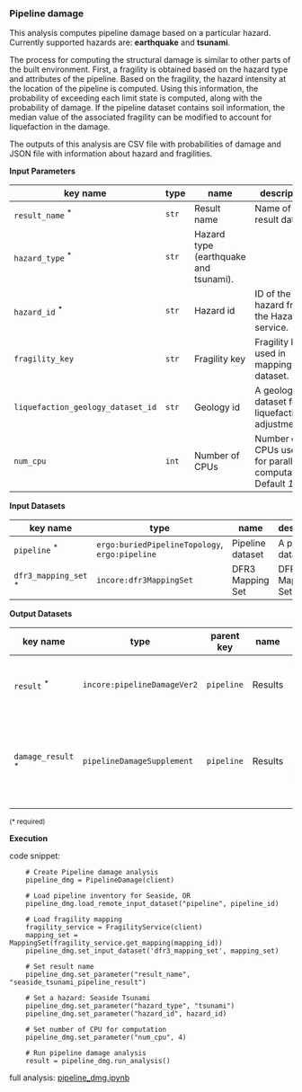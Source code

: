 ### Pipeline damage

This analysis computes pipeline damage based on a particular hazard. Currently supported hazards are: **earthquake** and **tsunami**.

The process for computing the structural damage is similar to other parts of the built environment. First, a fragility
is obtained based on the hazard type and attributes of the pipeline. Based on the fragility, the hazard intensity at the 
location of the pipeline is computed. Using this information, the probability of exceeding each limit state is computed, 
along with the probability of damage. If the pipeline dataset contains soil information, the median value of the associated 
fragility can be modified to account for liquefaction in the damage. 

The outputs of this analysis are CSV file with probabilities of damage and JSON file with information about hazard and fragilities.

**Input Parameters**

key name | type | name | description
--- | --- | --- | ---
`result_name` <sup>*</sup> | `str` | Result name | Name of the result dataset.
`hazard_type` <sup>*</sup> | `str` | Hazard type (earthquake and tsunami).
`hazard_id` <sup>*</sup> | `str` | Hazard id | ID of the hazard from the Hazard service.
`fragility_key` | `str` | Fragility key | Fragility key used in mapping dataset.
`liquefaction_geology_dataset_id` | `str` | Geology id | A geology dataset for liquefaction adjustment.
`num_cpu` | `int` | Number of CPUs | Number of CPUs used for parallel computations. <br>Default *1*.

**Input Datasets** 

key name | type | name | description
--- | --- | --- | ---
`pipeline` <sup>*</sup> | `ergo:buriedPipelineTopology`, <br>`ergo:pipeline` | Pipeline  dataset | A pipeline dataset.
`dfr3_mapping_set` <sup>*</sup> | `incore:dfr3MappingSet` | DFR3 Mapping Set | DFR3 Mapping Set.

**Output Datasets**

key name | type | parent key | name | description
--- | --- | --- | --- | ---
`result` <sup>*</sup> | `incore:pipelineDamageVer2` |`pipeline` | Results | A dataset containing results <br>(format: CSV).
`damage_result` <sup>*</sup> | `pipelineDamageSupplement` | `pipeline` | Results | Information about applied hazard value and fragility<br>(format: JSON).

<small>(* required)</small>

**Execution**

code snippet:

```
    # Create Pipeline damage analysis
    pipeline_dmg = PipelineDamage(client)

    # Load pipeline inventory for Seaside, OR
    pipeline_dmg.load_remote_input_dataset("pipeline", pipeline_id)

    # Load fragility mapping
    fragility_service = FragilityService(client)
    mapping_set = MappingSet(fragility_service.get_mapping(mapping_id))
    pipeline_dmg.set_input_dataset('dfr3_mapping_set', mapping_set)

    # Set result name
    pipeline_dmg.set_parameter("result_name", "seaside_tsunami_pipeline_result")

    # Set a hazard: Seaside Tsunami
    pipeline_dmg.set_parameter("hazard_type", "tsunami")
    pipeline_dmg.set_parameter("hazard_id", hazard_id)

    # Set number of CPU for computation
    pipeline_dmg.set_parameter("num_cpu", 4)

    # Run pipeline damage analysis
    result = pipeline_dmg.run_analysis()
```

full analysis: [pipeline_dmg.ipynb](https://github.com/IN-CORE/incore-docs/blob/master/notebooks/pipeline_dmg.ipynb)